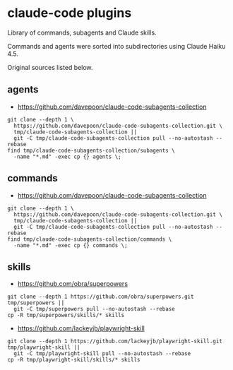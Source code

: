 # claude-code plugins

Library of commands, subagents and Claude skills.

Commands and agents were sorted into subdirectories using Claude Haiku 4.5.

Original sources listed below.

## agents

- https://github.com/davepoon/claude-code-subagents-collection

```
git clone --depth 1 \
  https://github.com/davepoon/claude-code-subagents-collection.git \
  tmp/claude-code-subagents-collection ||
  git -C tmp/claude-code-subagents-collection pull --no-autostash --rebase
find tmp/claude-code-subagents-collection/subagents \
  -name "*.md" -exec cp {} agents \;
```

## commands

- https://github.com/davepoon/claude-code-subagents-collection

```
git clone --depth 1 \
  https://github.com/davepoon/claude-code-subagents-collection.git \
  tmp/claude-code-subagents-collection ||
  git -C tmp/claude-code-subagents-collection pull --no-autostash --rebase
find tmp/claude-code-subagents-collection/commands \
  -name "*.md" -exec cp {} commands \;
```

## skills

- https://github.com/obra/superpowers

```
git clone --depth 1 https://github.com/obra/superpowers.git tmp/superpowers ||
  git -C tmp/superpowers pull --no-autostash --rebase
cp -R tmp/superpowers/skills/* skills
```

- https://github.com/lackeyjb/playwright-skill

```
git clone --depth 1 https://github.com/lackeyjb/playwright-skill.git tmp/playwright-skill ||
  git -C tmp/playwright-skill pull --no-autostash --rebase
cp -R tmp/playwright-skill/skills/* skills
```
